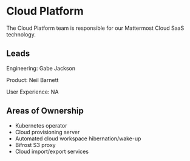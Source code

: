 # Cloud Platform

The Cloud Platform team is responsible for our Mattermost Cloud SaaS technology.

## Leads

Engineering: Gabe Jackson

Product: Neil Barnett

User Experience:  NA

## Areas of Ownership
- Kubernetes operator
- Cloud provisioning server
- Automated cloud workspace hibernation/wake-up
- Bifrost S3 proxy
- Cloud import/export services
